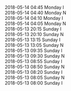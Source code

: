 2018-05-14 04:45 Monday  I  
2018-05-14 04:40 Monday  N  
2018-05-14 04:10 Monday  I  
2018-05-14 04:05 Monday  N  
2018-05-13 20:15 Sunday  I  
2018-05-13 20:10 Sunday  N  
2018-05-13 13:15 Sunday  I  
2018-05-13 13:05 Sunday  N  
2018-05-13 09:35 Sunday  I  
2018-05-13 09:30 Sunday  N  
2018-05-13 08:55 Sunday  I  
2018-05-13 08:50 Sunday  N  
2018-05-13 08:20 Sunday  I  
2018-05-13 08:05 Sunday  N  
2018-05-13 08:00 Sunday  I  
